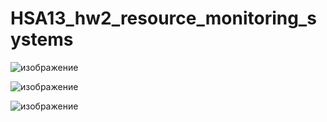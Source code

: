 # HSA13_hw2_resource_monitoring_systems

![изображение](https://github.com/user-attachments/assets/f231b6b6-88da-493d-b7b8-3f3a464498f4)

![изображение](https://github.com/user-attachments/assets/ee2313e9-49f2-481c-a864-ae7e220cd21b)

![изображение](https://github.com/user-attachments/assets/85176ecd-4a0b-40be-b840-26d79d5b6c82)
